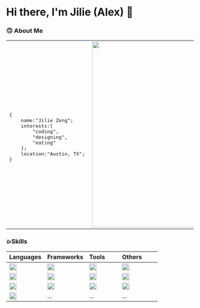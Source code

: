 # Hi there, I'm Jilie (Alex) 👋

### 🙃 About Me
<table>
<tr>
<td>
<div style="height:15px"></div>

<pre>
{
    name:"Jilie Zeng";
    interests:[
        "coding",
        "designing",
        "eating"
    ];
    location:"Austin, TX";
}
</pre>

</td>
<td>
<div style="min-width:500px"></div>
<img align="right" width="500" src="https://github-readme-stats.vercel.app/api?username=zengjilie&show_icons=true&theme=gruvbox"/>
</td>
</tr>
</table>

### 💥Skills
|Languages|Frameworks|Tools&nbsp;&nbsp;&nbsp;&nbsp;&nbsp;&nbsp;&nbsp;|Others&nbsp;&nbsp;&nbsp;&nbsp;&nbsp;&nbsp;&nbsp;&nbsp;|
|:-----------|:----------|:-----------|:-----------|
|<img align="center" height="20" src="https://img.shields.io/badge/-Javascript-black?logo=javascript&style=flat"/>|<img align="center" height="20" src="https://img.shields.io/badge/-React-black?logo=react&style=flat"/>|<img align="center" height="20" src="https://img.shields.io/badge/-VSCode-black?logo=visualstudiocode&style=flat"/>|<img align="center" height="20" src="https://img.shields.io/badge/-Firebase-black?logo=firebase&style=flat"/>|
|<img align="center" height="20" src="https://img.shields.io/badge/-Typescript-black?logo=typescript&style=flat"/>|<img align="center" height="20" src="https://img.shields.io/badge/-Express-black?logo=express&style=flat"/>|<img align="center" height="20" src="https://img.shields.io/badge/-Vim-black?logo=vim&style=flat"/>|<img align="center" height="20" src="https://img.shields.io/badge/-MongoDB-black?logo=mongodb&style=flat"/>
|<img align="center" height="20" src="https://img.shields.io/badge/-Java-black?logo=java&style=flat"/>|<img align="center" height="20" src="https://img.shields.io/badge/-Next-black?logo=next.js&style=flat"/>|<img align="center" height="20" src="https://img.shields.io/badge/-Github-black?logo=github&style=flat"/>|<img align="center" height="20" src="https://img.shields.io/badge/-MySQL-black?logo=mysql&style=flat&logoWidth=20"/>|
|<img align="center" height="20" src="https://img.shields.io/badge/-Python-black?logo=python&style=flat&logoWidth=20"/>|...|...|...|












